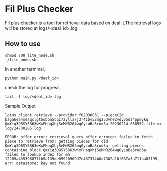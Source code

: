 # Fil Plus Checker
Fil plus checker is a tool for retrieval data based on deal it.The retrieval logs will be stored at logs/<deal_id>.log

## How to use

```commandline
chmod 700 lite_node.sh
./lite_node.sh
```

In another terminal,
```shell
python main.py <deal_id>
```

check the log for progress

```shell
tail -f log/<deal_id>.log
```
Sample Output

```
lotus client retrieve --provider f02030031 --pieceCid baga6ea4seaqclgtbobbn5cqz7zylla7j3r4zbv52mg253vhe2vdyv5dl4ppwykq QmYiq3D8SY5863wKxFHaqXhjSeMNR264wqGyLuBa5rud3a 20230214-050552.file >> log/24730285.log

ERROR: offer error: retrieval query offer errored: failed to fetch piece to retrieve from: getting pieces for cid 
QmYiq3D8SY5863wKxFHaqXhjSeMNR264wqGyLuBa5rud3a: getting pieces containing block QmYiq3D8SY5863wKxFHaqXhjSeMNR264wqGyLuBa5rud3a: failed to lookup index for mh 12209a435396877fb5a139de09920909d7e467374b0a7302a10f637a5a711aa83195, err: datastore: key not found
```
